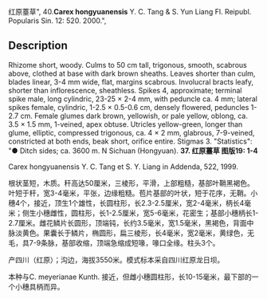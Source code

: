 红原薹草",
40.**Carex hongyuanensis** Y. C. Tang & S. Yun Liang Fl. Reipubl. Popularis Sin. 12: 520. 2000.",

## Description
Rhizome short, woody. Culms to 50 cm tall, trigonous, smooth, scabrous above, clothed at base with dark brown sheaths. Leaves shorter than culm, blades linear, 3-4 mm wide, flat, margins scabrous. Involucral bracts leafy, shorter than inflorescence, sheathless. Spikes 4, approximate; terminal spike male, long cylindric, 23-25 × 2-4 mm, with peduncle ca. 4 mm; lateral spikes female, cylindric, 1-2.5 × 0.5-0.6 cm, densely flowered, peduncles 1-2.7 cm. Female glumes dark brown, yellowish, or pale yellow, oblong, ca. 3.5 × 1.5 mm, 1-veined, apex obtuse. Utricles yellow-green, longer than glume, elliptic, compressed trigonous, ca. 4 × 2 mm, glabrous, 7-9-veined, constricted at both ends, beak short, orifice entire. Stigmas 3.
  "Statistics": "● Ditch sides; ca. 3600 m. N Sichuan (Hongyuan).
**37. 红原薹草 图版19: 1-4**

Carex hongyuanensis Y. C. Tang et S. Y. Liang in Addenda, 522, 1999.

根状茎短，木质。秆高达50厘米，三棱形，平滑，上部粗糙，基部叶鞘黑褐色。叶短于秆，宽3-4毫米，平张，边缘粗糙。苞片基部的叶状，短于花序，无鞘。小穗4个，接近，顶生1个雄性，长圆柱形，长2.3-2.5厘米，宽2-4毫米，柄长4毫米；侧生小穗雌性，圆柱形，长1-2.5厘米，宽5-6毫米，花密生；基部小穗柄长1-2.7厘米。雌花鳞片长圆形，顶端钝，长约3.5毫米，宽1.5毫米，黑褐色，背面中脉淡黄色。果囊长于鳞片，椭圆形，扁三棱形，长4毫米，宽2毫米，黄绿色，无毛，具7-9条脉，基部收缩，顶端急缩成短喙，喙口全缘。柱头3个。

产四川（红原）；沟边，海拔3550米。模式标本采自四川红原龙日坝。

本种与C. meyerianae Kunth. 接近，但雌小穗圆柱形，长10-15毫米，最下部的一个小穗具柄而异。
